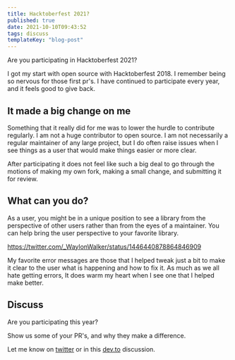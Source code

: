 ```yaml
---
title: Hacktoberfest 2021?
published: true
date: 2021-10-10T09:43:52
tags: discuss
templateKey: "blog-post"
---
```


Are you participating in Hacktoberfest 2021?

I got my start with open source with Hacktoberfest 2018. I remember being so
nervous for those first pr's. I have continued to participate every year, and
it feels good to give back.

## It made a big change on me

Something that it really did for me was to lower the hurdle to contribute
regularly. I am not a huge contributor to open source. I am not necessarily a
regular maintainer of any large project, but I do often raise issues when I see
things as a user that would make things easier or more clear.

After participating it does not feel like such a big deal to go through the
motions of making my own fork, making a small change, and submitting it for
review.

## What can you do?

As a user, you might be in a unique position to see a library from the
perspective of other users rather than from the eyes of a maintainer. You can
help bring the user perspective to your favorite library.

<https://twitter.com/_WaylonWalker/status/1446440878864846909>

My favorite error messages are those that I helped tweak just a bit to make it
clear to the user what is happening and how to fix it. As much as we all hate
getting errors, It does warm my heart when I see one that I helped make better.

## Discuss

Are you participating this year?

Show us some of your PR's, and why they make a difference.

Let me know on [twitter](https://twitter.com/_WaylonWalker) or in this
[dev.to](https://dev.to/waylonwalker/hacktoberfest-2021-1mkf) discussion.
